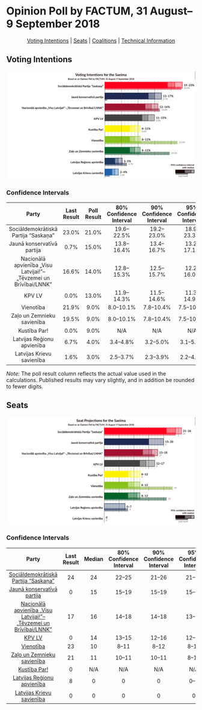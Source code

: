 # Opinion Poll by FACTUM, 31 August–9 September 2018

<p align="center"><a href="#voting-intentions">Voting Intentions</a> | <a href="#seats">Seats</a> | <a href="#coalitions">Coalitions</a> | <a href="#technical-information">Technical Information</a></p>

## Voting Intentions

![Graph with voting intentions not yet produced](2018-09-09-FACTUM.png "Voting Intentions")

### Confidence Intervals

| Party | Last Result | Poll Result | 80% Confidence Interval | 90% Confidence Interval | 95% Confidence Interval | 99% Confidence Interval |
|:-----:|:-----------:|:-----------:|:-----------------------:|:-----------------------:|:-----------------------:|:-----------------------:|
| Sociāldemokrātiskā Partija “Saskaņa” | 23.0% | 21.0% | 19.6–22.5% |19.2–23.0% |18.9–23.3% |18.2–24.1% |
| Jaunā konservatīvā partija | 0.7% | 15.0% | 13.8–16.4% |13.4–16.7% |13.2–17.1% |12.6–17.7% |
| Nacionālā apvienība „Visu Latvijai!”–„Tēvzemei un Brīvībai/LNNK” | 16.6% | 14.0% | 12.8–15.3% |12.5–15.7% |12.2–16.0% |11.7–16.6% |
| KPV LV | 0.0% | 13.0% | 11.9–14.3% |11.5–14.6% |11.3–14.9% |10.7–15.6% |
| Vienotība | 21.9% | 9.0% | 8.0–10.1% |7.8–10.4% |7.5–10.7% |7.1–11.2% |
| Zaļo un Zemnieku savienība | 19.5% | 9.0% | 8.0–10.1% |7.8–10.4% |7.5–10.7% |7.1–11.2% |
| Kustība Par! | 0.0% | 9.0% | N/A |N/A |N/A |N/A |
| Latvijas Reģionu apvienība | 6.7% | 4.0% | 3.4–4.8% |3.2–5.0% |3.1–5.2% |2.8–5.7% |
| Latvijas Krievu savienība | 1.6% | 3.0% | 2.5–3.7% |2.3–3.9% |2.2–4.1% |2.0–4.5% |

*Note:* The poll result column reflects the actual value used in the calculations. Published results may vary slightly, and in addition be rounded to fewer digits.

## Seats

![Graph with seats not yet produced](2018-09-09-FACTUM-seats.png "Seats")

### Confidence Intervals

| Party | Last Result | Median | 80% Confidence Interval | 90% Confidence Interval | 95% Confidence Interval | 99% Confidence Interval |
|:-----:|:-----------:|:------:|:-----------------------:|:-----------------------:|:-----------------------:|:-----------------------:|
| <a href="#sociāldemokrātiskā-partija-“saskaņa”">Sociāldemokrātiskā Partija “Saskaņa”</a> | 24 | 24 | 22–25 |21–26 |21–26 |20–28 |
| <a href="#jaunā-konservatīvā-partija">Jaunā konservatīvā partija</a> | 0 | 15 | 15–19 |15–19 |15–20 |14–20 |
| <a href="#nacionālā-apvienība-„visu-latvijai!”–„tēvzemei-un-brīvībai/lnnk”">Nacionālā apvienība „Visu Latvijai!”–„Tēvzemei un Brīvībai/LNNK”</a> | 17 | 16 | 14–18 |14–18 |13–18 |13–18 |
| <a href="#kpv-lv">KPV LV</a> | 0 | 14 | 13–15 |12–16 |12–17 |11–17 |
| <a href="#vienotība">Vienotība</a> | 23 | 10 | 8–11 |8–12 |8–12 |7–12 |
| <a href="#zaļo-un-zemnieku-savienība">Zaļo un Zemnieku savienība</a> | 21 | 11 | 10–11 |10–11 |8–12 |8–15 |
| <a href="#kustība-par!">Kustība Par!</a> | 0 | N/A | N/A |N/A |N/A |N/A |
| <a href="#latvijas-reģionu-apvienība">Latvijas Reģionu apvienība</a> | 8 | 0 | 0 |0 |0–7 |0–7 |
| <a href="#latvijas-krievu-savienība">Latvijas Krievu savienība</a> | 0 | 0 | 0 |0 |0 |0 |

